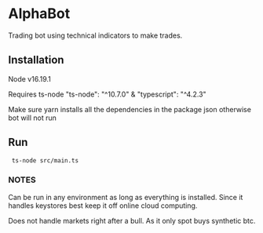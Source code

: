 # AlphaBot
Trading bot using technical indicators to make trades.


## Installation

Node v16.19.1

Requires ts-node  "ts-node": "^10.7.0" &  "typescript": "^4.2.3"

Make sure yarn installs all the dependencies in the package json otherwise bot will not run 


## Run
```
 ts-node src/main.ts
```


### NOTES


Can be run in any environment as long as everything is installed. Since it handles keystores best keep it off online cloud computing. 

Does not handle markets right after a bull. As it only spot buys synthetic btc. 


